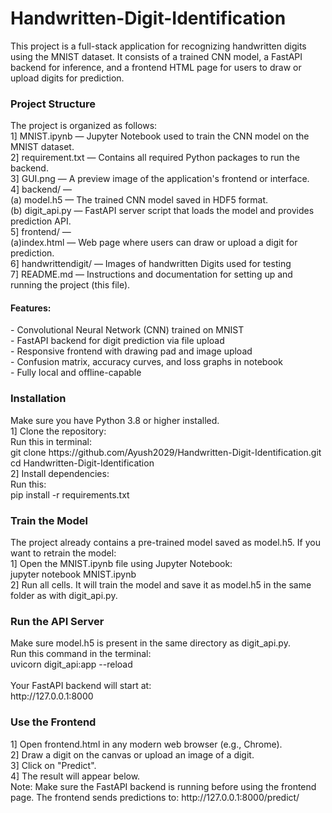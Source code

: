 # Handwritten-Digit-Identification

This project is a full-stack application for recognizing handwritten digits using the MNIST dataset. It consists of a trained CNN model, a FastAPI backend for inference, and a frontend HTML page for users to draw or upload digits for prediction. <br>

<h3>Project Structure </h3>
The project is organized as follows: <br>
1] MNIST.ipynb — Jupyter Notebook used to train the CNN model on the MNIST dataset. <br>
2] requirement.txt — Contains all required Python packages to run the backend. <br>
3] GUI.png — A preview image of the application's frontend or interface. <br>
4] backend/ — <br>
(a) model.h5 — The trained CNN model saved in HDF5 format. <br>
(b) digit_api.py — FastAPI server script that loads the model and provides prediction API. <br>
5] frontend/ — <br>
(a)index.html — Web page where users can draw or upload a digit for prediction. <br>
6] handwrittendigit/ — Images of handwritten Digits used for testing <br>
7] README.md — Instructions and documentation for setting up and running the project (this file).  <br>

<h4>Features: </h4>
- Convolutional Neural Network (CNN) trained on MNIST <br>
- FastAPI backend for digit prediction via file upload <br>
- Responsive frontend with drawing pad and image upload <br>
- Confusion matrix, accuracy curves, and loss graphs in notebook <br>
- Fully local and offline-capable <br>

<h3> Installation </h3>
Make sure you have Python 3.8 or higher installed.<br>
1] Clone the repository: <br>
Run this in terminal: <br>
git clone https://github.com/Ayush2029/Handwritten-Digit-Identification.git <br>
cd Handwritten-Digit-Identification <br>
2] Install dependencies: <br>
Run this: <br>
pip install -r requirements.txt <br>

<h3>Train the Model</h3>
The project already contains a pre-trained model saved as model.h5. If you want to retrain the model:<br>
1] Open the MNIST.ipynb file using Jupyter Notebook: <br>
jupyter notebook MNIST.ipynb <br>
2] Run all cells. It will train the model and save it as model.h5 in the same folder as with digit_api.py.<br>

<h3>Run the API Server </h3>
Make sure model.h5 is present in the same directory as digit_api.py.<br>
Run this command in the terminal:<br>
uvicorn digit_api:app --reload <br>
<br>
Your FastAPI backend will start at:<br>
http://127.0.0.1:8000<br>

<h3>Use the Frontend</h3>
1] Open frontend.html in any modern web browser (e.g., Chrome).<br>
2] Draw a digit on the canvas or upload an image of a digit. <br>
3] Click on "Predict".<br>
4] The result will appear below. <br>
Note: Make sure the FastAPI backend is running before using the frontend page. The frontend sends predictions to: http://127.0.0.1:8000/predict/ <br>
